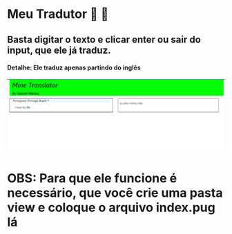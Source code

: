 # Meu Tradutor :blue_book: 📗

## Basta digitar o texto e clicar enter ou sair do input, que ele já traduz.
#### Detalhe: Ele traduz apenas partindo do inglês

![image](https://github.com/ter-9001/Meu-Tradutor/blob/main/Screenshot_55.png)

# OBS: Para que ele funcione é necessário, que você crie uma pasta view e coloque o arquivo index.pug lá
